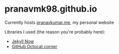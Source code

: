 # pranavmk98.github.io

Currently hosts [pranavkumar.me](https://pranavkumar.me), my personal website

Libraries I used (the reason you're probably here):

- [Jekyll Now](https://github.com/barryclark/jekyll-now)
- [GitHub Octocat corner](http://tholman.com/github-corners/)